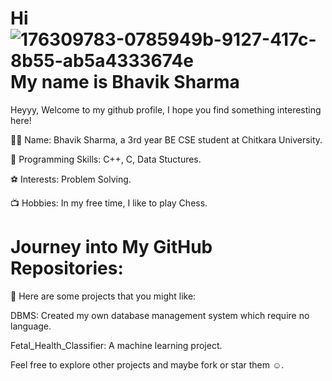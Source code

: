 # Hi ![176309783-0785949b-9127-417c-8b55-ab5a4333674e](https://github.com/bhaviksharma2004/bhaviksharma2004/assets/130035063/39e9fa2e-690c-4fc9-8b03-f59b79eb7d83) My name is Bhavik Sharma

Heyyy, Welcome to my github profile, I hope you find something interesting here!

👨‍💻 Name: Bhavik Sharma, a 3rd year BE CSE student at Chitkara University.

🧠 Programming Skills: C++, C, Data Stuctures.

⚽ Interests: Problem Solving.

📺 Hobbies: In my free time, I like to play Chess.

# Journey into My GitHub Repositories:
💼 Here are some projects that you might like:

DBMS: Created my own database management system which require no language.

Fetal_Health_Classifier: A machine learning project.

Feel free to explore other projects and maybe fork or star them ☺️.
